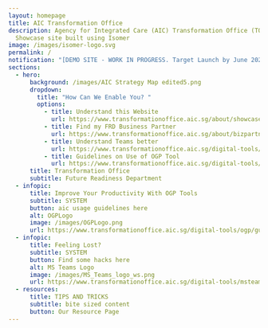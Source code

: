 ```yaml
---
layout: homepage
title: AIC Transformation Office
description: Agency for Integrated Care (AIC) Transformation Office (TO)
  Showcase site built using Isomer
image: /images/isomer-logo.svg
permalink: /
notification: "[DEMO SITE - WORK IN PROGRESS. Target Launch by June 2023] "
sections:
  - hero:
      background: /images/AIC Strategy Map edited5.png
      dropdown:
        title: "How Can We Enable You? "
        options:
          - title: Understand this Website
            url: https://www.transformationoffice.aic.sg/about/showcase/
          - title: Find my FRD Business Partner
            url: https://www.transformationoffice.aic.sg/about/bizpartners/
          - title: Understand Teams better
            url: https://www.transformationoffice.aic.sg/digital-tools/msteams/teamschannel/
          - title: Guidelines on Use of OGP Tool
            url: https://www.transformationoffice.aic.sg/digital-tools/ogp/guidelines/
      title: Transformation Office
      subtitle: Future Readiness Department
  - infopic:
      title: Improve Your Productivity With OGP Tools
      subtitle: SYSTEM
      button: aic usage guidelines here
      alt: OGPLogo
      image: /images/OGPLogo.png
      url: https://www.transformationoffice.aic.sg/digital-tools/ogp/guidelines/
  - infopic:
      title: Feeling Lost?
      subtitle: SYSTEM
      button: Find some hacks here
      alt: MS Teams Logo
      image: /images/MS_Teams_logo_ws.png
      url: https://www.transformationoffice.aic.sg/digital-tools/msteams/teamschannel/
  - resources:
      title: TIPS AND TRICKS
      subtitle: bite sized content
      button: Our Resource Page
---
```

